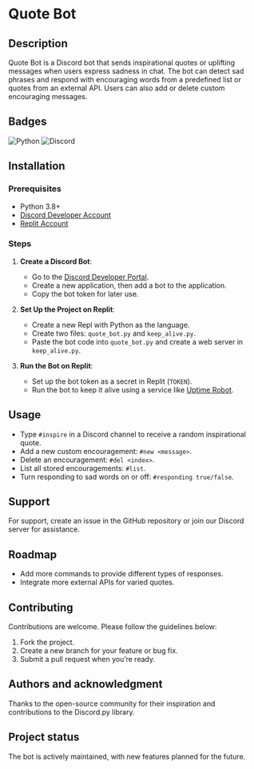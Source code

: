 # Quote Bot

## Description
Quote Bot is a Discord bot that sends inspirational quotes or uplifting messages when users express sadness in chat. The bot can detect sad phrases and respond with encouraging words from a predefined list or quotes from an external API. Users can also add or delete custom encouraging messages.

## Badges
![Python](https://img.shields.io/badge/python-3.8-blue)
![Discord](https://img.shields.io/badge/Discord.py-1.6.0-blue)

## Installation
### Prerequisites
- Python 3.8+
- [Discord Developer Account](https://discord.com/developers/applications)
- [Replit Account](https://replit.com/)

### Steps
1. **Create a Discord Bot**:
   - Go to the [Discord Developer Portal](https://discord.com/developers/applications).
   - Create a new application, then add a bot to the application.
   - Copy the bot token for later use.

2. **Set Up the Project on Replit**:
   - Create a new Repl with Python as the language.
   - Create two files: `quote_bot.py` and `keep_alive.py`.
   - Paste the bot code into `quote_bot.py` and create a web server in `keep_alive.py`.

3. **Run the Bot on Replit**:
   - Set up the bot token as a secret in Replit (`TOKEN`).
   - Run the bot to keep it alive using a service like [Uptime Robot](https://uptimerobot.com/).

## Usage
- Type `#inspire` in a Discord channel to receive a random inspirational quote.
- Add a new custom encouragement: `#new <message>`.
- Delete an encouragement: `#del <index>`.
- List all stored encouragements: `#list`.
- Turn responding to sad words on or off: `#responding true/false`.

## Support
For support, create an issue in the GitHub repository or join our Discord server for assistance.

## Roadmap
- Add more commands to provide different types of responses.
- Integrate more external APIs for varied quotes.

## Contributing
Contributions are welcome. Please follow the guidelines below:
1. Fork the project.
2. Create a new branch for your feature or bug fix.
3. Submit a pull request when you’re ready.

## Authors and acknowledgment
Thanks to the open-source community for their inspiration and contributions to the Discord.py library.

## Project status
The bot is actively maintained, with new features planned for the future.
